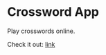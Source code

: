 # Crossword App

Play crosswords online.

Check it out: [link](https://crossword-spa.herokuapp.com)
